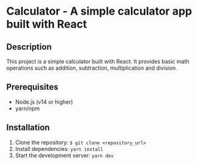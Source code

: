 # Calculator - A simple calculator app built with React

## Description
This project is a simple calculator built with React. It provides basic math operations such as addition, subtraction, multiplication and division.

## Prerequisites
* Node.js (v14 or higher)
* yarn/npm

## Installation
1. Clone the repository: `$ git clone <repository_url>`
2. Install dependencies: `yarn install`
3. Start the development server: `yarn dev`
